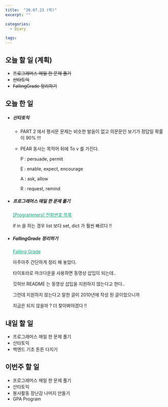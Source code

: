 ```yaml
---
title:  "20.07.23 (목)"
excerpt: ""

categories:
  - Diary

tags:
---
```


## 오늘 할 일 (계획)

- ~~프로그래머스 매일 한 문제 풀기~~
- ~~산타토익~~
- ~~FallingGrade 정리하기~~

## 오늘 한 일

- ##### 산타토익

  - PART 2 에서 평서문 문제는 비슷한 발음이 없고 의문문인 보기가 정답일 확률이 90% !!!

  - PEAR 동사는 목적어 뒤에 To v 를 가진다.

    P : persuade, permit

    E : enable, expect, encourage

    A : ask, allow

    R : request, remind

- ##### 프로그래머스 매일 한 문제 풀기

  <a href="https://nam-ki-bok.github.io/quiz/Quiz_PhoneBook/" style="color:#0FA678">[Programmers] 전화번호 목록</a>

  if in 을 하는 경우 list 보다 set, dict 가 훨씬 빠르다 !!

- ##### FallingGrade 정리하기

  <a href="https://nam-ki-bok.github.io/fallinggrade/Falling_Grade_README/" style="color:#0FA678">Falling Grade</a>

  아주아주 간단하게 정리 해 놓았다.

  타이포라로 마크다운을 사용하면 동영상 삽입이 되는데..

  깃허브 README 는 동영상 삽입을 지원하지 않는다고 한다..

  그런데 지원하지 않는다고 말한 글이 2010년에 작성 된 글이었으니까

  지금은 되지 않을까 ? 더 찾아봐야겠다 !!


## 내일 할 일

- 프로그래머스 매일 한 문제 풀기
- 산타토익
- 백엔드 기초 튼튼 다지기

## 이번주 할 일

- 프로그래머스 매일 한 문제 풀기
- 산타토익
- 봉사활동 장난감 나머지 만들기
- GPA Program
